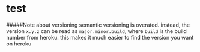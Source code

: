 ﻿# test

#####Note about versioning
semantic versioning is overated.
instead, the version `x.y.z` can be read as `major.minor.build`, where `build` is the build number from heroku.
this makes it much easier to find the version you want on heroku
